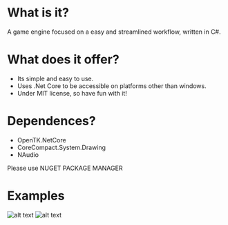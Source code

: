 # What is it?
A game engine focused on a easy and streamlined workflow, written in C#. 

# What does it offer?
- Its simple and easy to use.
- Uses .Net Core to be accessible on platforms other than windows. 
- Under MIT license, so have fun with it!

# Dependences?
- OpenTK.NetCore
- CoreCompact.System.Drawing
- NAudio

Please use NUGET PACKAGE MANAGER

# Examples
![alt text](https://i.imgur.com/23w2cji.gif)
![alt text](https://i.imgur.com/sgPtLmT.gif)
